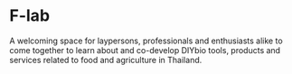 # F-lab
A welcoming space for laypersons, professionals and enthusiasts alike to come together to learn about and co-develop DIYbio tools, products and services related to food and agriculture in Thailand.
